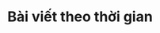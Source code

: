 ---
title: "Bài viết theo thời gian"
permalink: /vi/thoi-gian/
layout: posts
author_profile: false
lang: vi
sitemap: false
---
